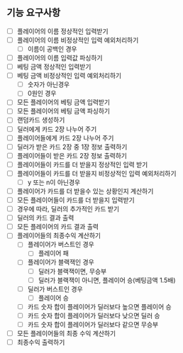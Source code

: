 ## 기능 요구사항

- [ ] 플레이어의 이름 정상적인 입력받기
- [ ] 플레이어의 이름 비정상적인 입력 예외처리하기
    - [ ] 이름이 공백인 경우
- [ ] 플레이어의 이름 입력값 파싱하기
- [ ] 베팅 금액 정상적인 입력받기
- [ ] 베팅 금액 비정상적인 입력 예외처리하기
    - [ ] 숫자가 아닌경우
    - [ ] 0원인 경우
- [ ] 모든 플레이어의 베팅 금액 입력받기
- [ ] 모든 플레이어의 베팅 금액 파싱하기
- [ ] 랜덤카드 생성하기
- [ ] 딜러에게 카드 2장 나누어 주기
- [ ] 플레이어들에게 카드 2장 나누어 주기
- [ ] 딜러가 받은 카드 2장 중 1장 정보 출력하기
- [ ] 플레이어들이 받은 카드 2장 정보 출력하기
- [ ] 플레이어들이 카드를 더 받을지 정상적인 입력 받기
- [ ] 플레이어들이 카드를 더 받을지 비정상적인 입력 예외처리하기
    - [ ] y 또는 n이 아닌경우
- [ ] 플레이어가 카드를 더 받을수 있는 상황인지 계산하기
- [ ] 모든 플레이어들이 카드를 더 받을지 입력받기
- [ ] 경우에 따라, 딜러의 추가적인 카드 받기
- [ ] 딜러의 카드 결과 출력
- [ ] 모든 플레이어의 카드 결과 출력
- [ ] 플레이어들의 최종수익 계산하기
    - [ ] 플레이어가 버스트인 경우
        - [ ] 플레이어 패
    - [ ] 플레이어가 블랙잭인 경우
        - [ ] 딜러가 블랙잭이면, 무승부
        - [ ] 딜러가 블랙잭이 아니면, 플레이어 승(베팅금액 1.5배)
    - [ ] 딜러가 버스트인 경우
        - [ ] 플레이어 승
    - [ ] 카드 숫자 합이 플레이어가 딜러보다 높으면 플레이어 승
    - [ ] 카드 숫자 합이 플레이어가 딜러보다 낮으면 딜러 승
    - [ ] 카드 숫자 합이 플레이어가 딜러보다 같으면 무승부
- [ ] 모든 플레이어들의 최종 수익 계산하기
- [ ] 최종수익 출력하기